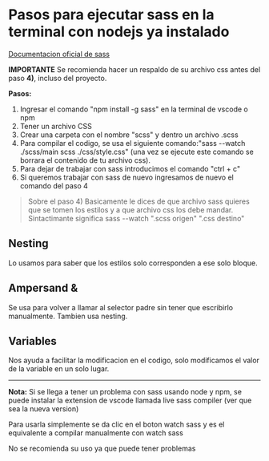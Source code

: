 # Pasos para ejecutar sass en la terminal con nodejs ya instalado

[Documentacion oficial de sass](https://sass-lang.com/guide)

**IMPORTANTE**
Se recomienda hacer un respaldo de su archivo css antes del paso **4)**, incluso del proyecto.

**Pasos:**

1) Ingresar el comando "npm install -g sass" en la terminal de vscode o npm
2) Tener un archivo CSS
3) Crear una carpeta con el nombre "scss" y dentro un archivo .scss
4) Para compilar el codigo, se usa el siguiente comando:"sass --watch ./scss/main scss ./css/style.css" (una vez se ejecute este comando se borrara el contenido de tu archivo css).
5) Para dejar de trabajar con sass introducimos el comando "ctrl + c"
6) Si queremos trabajar con sass de nuevo ingresamos de nuevo el comando del paso 4

> Sobre el paso 4) Basicamente le dices de que archivo sass quieres que se tomen los estilos y a que archivo css los debe mandar.
Sintactimante significa sass --watch ".scss origen" ".css destino"

## Nesting

Lo usamos para saber que los estilos solo corresponden a ese solo bloque.

## Ampersand &

Se usa para volver a llamar al selector padre sin tener que escribirlo manualmente.
Tambien usa nesting.

## Variables

Nos ayuda a facilitar la modificacion en el codigo, solo modificamos el valor de la variable en un solo lugar.

---

**Nota:** Si se llega a tener un problema con sass usando node y npm, se puede instalar la extension de vscode
llamada live sass compiler (ver que sea la nueva version)

Para usarla simplemente se da clic en el boton watch sass y es el equivalente a compilar manualmente con watch sass

No se recomienda su uso ya que puede tener problemas
